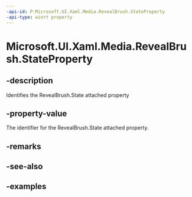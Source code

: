 ```yaml
---
-api-id: P:Microsoft.UI.Xaml.Media.RevealBrush.StateProperty
-api-type: winrt property
---
```


<!-- Property syntax.
public DependencyProperty StateProperty { get; }
-->

# Microsoft.UI.Xaml.Media.RevealBrush.StateProperty

## -description

Identifies the RevealBrush.State attached property

## -property-value

The identifier for the RevealBrush.State attached property.

## -remarks

## -see-also

## -examples

